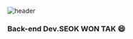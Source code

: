 ![header](https://capsule-render.vercel.app/api?type=rounded&color=000000&height=250&section=header&text=TakTak%20Code&fontSize=40&animation=fadeIn&fontColor=ffffff)


<!--
### Hi there 👋
-->
### Back-end Dev.SEOK WON TAK  😄



<!--
**TAKTAKcode/TAKTAKcode** is a ✨ _special_ ✨ repository because its `README.md` (this file) appears on your GitHub profile.

Here are some ideas to get you started:

- 🔭 I’m currently working on ...
- 🌱 I’m currently learning ...
- 👯 I’m looking to collaborate on ...
- 🤔 I’m looking for help with ...
- 💬 Ask me about ...
- 📫 How to reach me: ...
- 😄 Pronouns: ...
- ⚡ Fun fact: ...
-->

